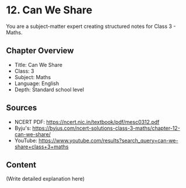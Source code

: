 # 12. Can We Share

You are a subject-matter expert creating structured notes for Class 3 - Maths.

## Chapter Overview
- Title: Can We Share
- Class: 3
- Subject: Maths
- Language: English
- Depth: Standard school level

## Sources
- NCERT PDF: https://ncert.nic.in/textbook/pdf/mesc0312.pdf
- Byju's: https://byjus.com/ncert-solutions-class-3-maths/chapter-12-can-we-share/
- YouTube: https://www.youtube.com/results?search_query=can-we-share+class+3+maths

## Content
(Write detailed explanation here)
